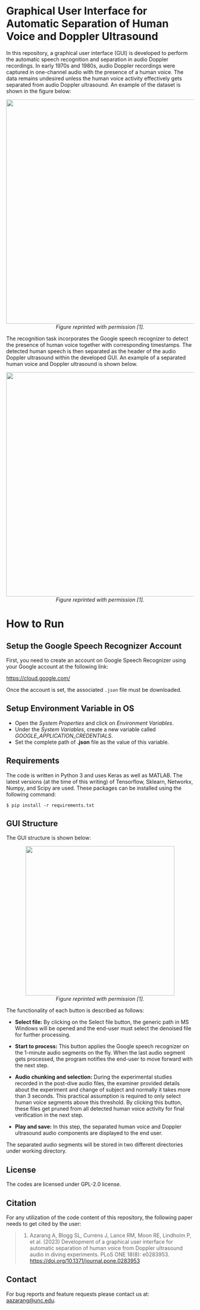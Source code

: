 # Graphical User Interface for Automatic Separation of Human Voice and Doppler Ultrasound 

In this repository, a graphical user interface (GUI) is developed to perform the automatic speech recognition and separation in audio Doppler recordings. In early 1970s and 1980s, audio Doppler recordings were captured in one-channel audio with the presence of a human voice. The data remains undesired unless the human voice activity effectively gets separated from audio Doppler ultrasound. An example of the dataset is shown in the figure below:

<p align="center">
<img src="https://user-images.githubusercontent.com/48659018/145866335-352613e3-eb48-4004-8205-058d1375613c.png" width="600" align="center">
    <br>
    <em>Figure reprinted with permission [1].</em>
</p>

The recognition task incorporates the Google speech recognizer to detect the presence of human voice together with corresponding timestamps. The detected human speech is then separated as the header of the audio Doppler ultrasound within the developed GUI. An example of a separated human voice and Doppler ultrasound is shown below. 

<p align="center">
<img src="https://user-images.githubusercontent.com/48659018/145867188-82d8c71f-dd1e-4f0c-8643-647dbc5bdfbf.png" width="600" align="center">
    <br>
    <em>Figure reprinted with permission [1].</em>
</p>

# How to Run

## Setup the Google Speech Recognizer Account
First, you need to create an account on Google Speech Recognizer using your Google account at the following link: 

https://cloud.google.com/

Once the account is set, the associated `.json` file must be downloaded. 

## Setup Environment Variable in OS

- Open the _System Properties_ and click on _Environment Variables_.
- Under the _System Variables_, create a new variable called _GOOGLE_APPLICATION_CREDENTIALS_.
- Set the complete path of **.json** file as the value of this variable.

Requirements
------------

The code is written in Python 3 and uses Keras as well as MATLAB. The latest versions (at the time of this writing) of Tensorflow, Sklearn, Networkx, Numpy, and Scipy are used. These packages can be installed using the following command:
    
    $ pip install -r requirements.txt

## GUI Structure

The GUI structure is shown below:

<p align="center">
<img src="https://user-images.githubusercontent.com/48659018/145888683-fe2d3cba-1868-49c2-ac61-9568c72823a0.png" width="400" align="center">
        <br>
    <em>Figure reprinted with permission [1].</em>
</p>

The functionality of each button is described as follows:
- **Select file:**
By clicking on the Select file button, the generic path in MS Windows will be opened and the end-user must select the denoised file for further processing.

- **Start to process:**
This button applies the Google speech recognizer on the 1-minute audio segments on the fly. When the last audio segment gets processed, the program notifies the end-user to move forward with the next step.

- **Audio chunking and selection:**
During the experimental studies recorded in the post-dive audio files, the examiner provided details about the experiment and change of subject and normally it takes more than 3 seconds. This practical assumption is required to only select human voice segments above this threshold. By clicking this button, these files get pruned from all detected human voice activity for final verification in the next step. 
- **Play and save:**
In this step, the separated human voice and Doppler ultrasound audio components are displayed to the end user.

The separated audio segments will be stored in two different directories under working directory. 
## License

The codes are licensed under GPL-2.0 license.

## Citation

For any utilization of the code content of this repository, the following paper needs to get cited by the user:

> 1. Azarang A, Blogg SL, Currens J, Lance RM, Moon RE, Lindholm P, et al. (2023) Development of a graphical user interface for automatic separation of human voice from Doppler ultrasound audio in diving experiments. PLoS ONE 18(8): e0283953. https://doi.org/10.1371/journal.pone.0283953

## Contact

For bug reports and feature requests please contact us at: aazarang@unc.edu.
